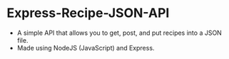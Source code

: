 # Express-Recipe-JSON-API

- A simple API that allows you to get, post, and put recipes into a JSON file.
- Made using NodeJS (JavaScript) and Express.
